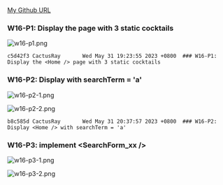[My Github URL](https://github.com/CactusRay/1112_wp2_demo_75)

### W16-P1: Display the <Home /> page with 3 static cocktails
 
![w16-p1.png](https://eumovzkxoivpebjwcgny.supabase.co/storage/v1/object/public/demo-75/md_img/w16-p1.png)
 
```
c5d42f3 CactusRay       Wed May 31 19:23:55 2023 +0800  ### W16-P1: Display the <Home /> page with 3 static cocktails
```

### W16-P2: Display <Home /> with searchTerm = 'a'

![w16-p2-1.png](https://eumovzkxoivpebjwcgny.supabase.co/storage/v1/object/public/demo-75/md_img/w16-p2-1.png)

![w16-p2-2.png](https://eumovzkxoivpebjwcgny.supabase.co/storage/v1/object/public/demo-75/md_img/w16-p2-2.png)

```
b8c585d CactusRay       Wed May 31 20:37:57 2023 +0800  ### W16-P2: Display <Home /> with searchTerm = 'a'
```

### W16-P3: implement <SearchForm_xx />

![w16-p3-1.png](https://eumovzkxoivpebjwcgny.supabase.co/storage/v1/object/public/demo-75/md_img/w16-p3-1.png)

![w16-p3-2.png](https://eumovzkxoivpebjwcgny.supabase.co/storage/v1/object/public/demo-75/md_img/w16-p3-2.png)

```

```